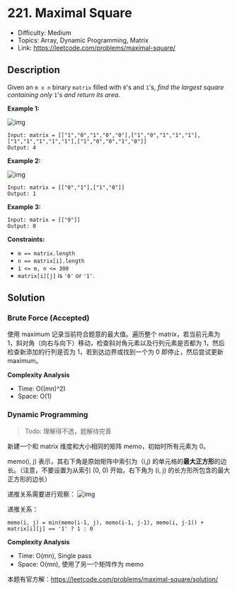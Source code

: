 # 221. Maximal Square

- Difficulty: Medium
- Topics: Array, Dynamic Programming, Matrix
- Link: https://leetcode.com/problems/maximal-square/

## Description

Given an `m x n` binary `matrix` filled with `0`'s and `1`'s, _find the largest square containing only_ `1`'s _and return its area_.

**Example 1:**

![img](https://assets.leetcode.com/uploads/2020/11/26/max1grid.jpg)

```
Input: matrix = [["1","0","1","0","0"],["1","0","1","1","1"],["1","1","1","1","1"],["1","0","0","1","0"]]
Output: 4
```

**Example 2:**

![img](https://assets.leetcode.com/uploads/2020/11/26/max2grid.jpg)

```
Input: matrix = [["0","1"],["1","0"]]
Output: 1
```

**Example 3:**

```
Input: matrix = [["0"]]
Output: 0
```

**Constraints:**

- `m == matrix.length`
- `n == matrix[i].length`
- `1 <= m, n <= 300`
- `matrix[i][j]` is `'0'` or `'1'`.

## Solution

### Brute Force (Accepted)

使用 maximum 记录当前符合题意的最大值。遍历整个 matrix，若当前元素为 1，斜对角（向右与向下）移动，检查斜对角元素以及行列元素是否都为 1，然后检查新添加的行列是否为 1，若到达边界或找到一个为 0 即停止，然后尝试更新 maximum。

**Complexity Analysis**

- Time: O((mn)^2)
- Space: O(1)

### Dynamic Programming

> Todo: 理解得不透，题解待完善

新建一个和 matrix 维度和大小相同的矩阵 memo，初始时所有元素为 0。

memo(i, j) 表示，其右下角是原始矩阵中索引为（i,j) 的单元格的**最大正方形**的边长。（注意，不要设置为从索引 (0, 0) 开始，右下角为 (i, j) 的长方形所包含的最大正方形的边长）

递推关系需要进行观察：
![img](https://leetcode.com/media/original_images/221_Maximal_Square.PNG?raw=true)

递推关系：

```shell
memo(i, j) = min(memo(i-1, j), memo(i-1, j-1), memo(i, j-1)) + matrix[i][j] == '1' ? 1 : 0
```

**Complexity Analysis**

- Time: O(mn), Single pass
- Space: O(mn), 使用了另一个矩阵作为 memo

本题有官方解：https://leetcode.com/problems/maximal-square/solution/
